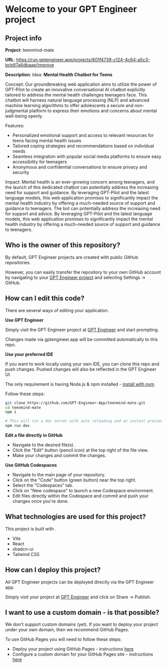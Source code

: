 # Welcome to your GPT Engineer project

## Project info

**Project**: teenmind-mate 

**URL**: https://run.gptengineer.app/projects/601f4739-c124-4c64-a5c3-bcb87a6dbaae/improve

**Description**: Idea: **Mental Health Chatbot for Teens**

Concept: Our groundbreaking web application aims to utilize the power of GPT-Pilot to create an innovative conversational AI chatbot explicitly tailored to address the mental health challenges teenagers face. This chatbot will harness natural language processing (NLP) and advanced machine learning algorithms to offer adolescents a secure and non-judgmental platform to express their emotions and concerns about mental well-being openly.

Features:
* Personalized emotional support and access to relevant resources for teens facing mental health issues
* Tailored coping strategies and recommendations based on individual needs
* Seamless integration with popular social media platforms to ensure easy accessibility for teenagers
* Anonymous and confidential conversations to ensure privacy and security

Impact: Mental health is an ever-growing concern among teenagers, and the launch of this dedicated chatbot can potentially address the increasing need for support and guidance. By leveraging GPT-Pilot and the latest language models, this web application promises to significantly impact the mental health industry by offering a much-needed source of support and guidance to teenagers. The bot can potentially address the increasing need for support and advice. By leveraging GPT-Pilot and the latest language models, this web application promises to significantly impact the mental health industry by offering a much-needed source of support and guidance to teenagers. 

## Who is the owner of this repository?
By default, GPT Engineer projects are created with public GitHub repositories.

However, you can easily transfer the repository to your own GitHub account by navigating to your [GPT Engineer project](https://run.gptengineer.app/projects/601f4739-c124-4c64-a5c3-bcb87a6dbaae/improve) and selecting Settings -> GitHub. 

## How can I edit this code?
There are several ways of editing your application.

**Use GPT Engineer**

Simply visit the GPT Engineer project at [GPT Engineer](https://run.gptengineer.app/projects/601f4739-c124-4c64-a5c3-bcb87a6dbaae/improve) and start prompting.

Changes made via gptengineer.app will be committed automatically to this repo.

**Use your preferred IDE**

If you want to work locally using your own IDE, you can clone this repo and push changes. Pushed changes will also be reflected in the GPT Engineer UI.

The only requirement is having Node.js & npm installed - [install with nvm](https://github.com/nvm-sh/nvm#installing-and-updating)

Follow these steps: 

```sh
git clone https://github.com/GPT-Engineer-App/teenmind-mate.git
cd teenmind-mate
npm i

# This will run a dev server with auto reloading and an instant preview.
npm run dev
```

**Edit a file directly in GitHub**

- Navigate to the desired file(s).
- Click the "Edit" button (pencil icon) at the top right of the file view.
- Make your changes and commit the changes.

**Use GitHub Codespaces**

- Navigate to the main page of your repository.
- Click on the "Code" button (green button) near the top right.
- Select the "Codespaces" tab.
- Click on "New codespace" to launch a new Codespace environment.
- Edit files directly within the Codespace and commit and push your changes once you're done.

## What technologies are used for this project?

This project is built with .

- Vite
- React
- shadcn-ui
- Tailwind CSS

## How can I deploy this project?

All GPT Engineer projects can be deployed directly via the GPT Engineer app. 

Simply visit your project at [GPT Engineer](https://run.gptengineer.app/projects/601f4739-c124-4c64-a5c3-bcb87a6dbaae/improve) and click on Share -> Publish.

## I want to use a custom domain - is that possible?

We don't support custom domains (yet). If you want to deploy your project under your own domain, then we recommend GitHub Pages.

To use GitHub Pages you will need to follow these steps: 
- Deploy your project using GitHub Pages - instructions [here](https://docs.github.com/en/pages/getting-started-with-github-pages/creating-a-github-pages-site#creating-your-site)
- Configure a custom domain for your GitHub Pages site - instructions [here](https://docs.github.com/en/pages/configuring-a-custom-domain-for-your-github-pages-site)